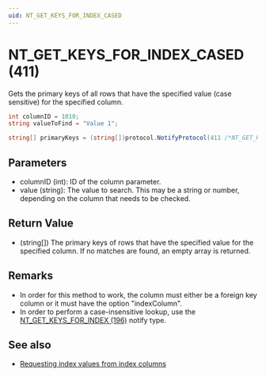 ```yaml
---
uid: NT_GET_KEYS_FOR_INDEX_CASED
---
```


# NT_GET_KEYS_FOR_INDEX_CASED  (411)

Gets the primary keys of all rows that have the specified value (case sensitive) for the specified column.<!-- RN 15333 -->

```csharp
int columnID = 1010;
string valueToFind = "Value 1";

string[] primaryKeys = (string[])protocol.NotifyProtocol(411 /*NT_GET_KEYS_FOR_INDEX_CASED*/ , columnID, valueToFind);
```

## Parameters

- columnID (int): ID of the column parameter.
- value (string): The value to search. This may be a string or number, depending on the column that needs to be checked.

## Return Value

- (string[]) The primary keys of rows that have the specified value for the specified column. If no matches are found, an empty array is returned.

## Remarks

- In order for this method to work, the column must either be a foreign key column or it must have the option "indexColumn".
- In order to perform a case-insensitive lookup, use the [NT_GET_KEYS_FOR_INDEX (196)](xref:NT_GET_KEYS_FOR_INDEX) notify type.

## See also

- [Requesting index values from index columns](xref:Protocol.Params.Param.ArrayOptions.ColumnOption#requesting-index-values-from-index-columns)

